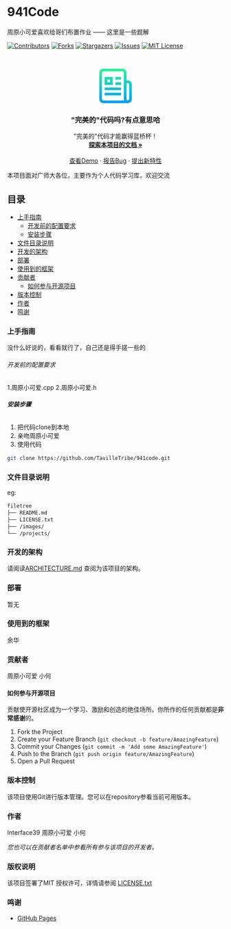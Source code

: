 

# 941Code

周原小可爱喜欢给哥们布置作业  ——  这里是一些题解

<!-- PROJECT SHIELDS -->

[![Contributors][contributors-shield]][contributors-url]
[![Forks][forks-shield]][forks-url]
[![Stargazers][stars-shield]][stars-url]
[![Issues][issues-shield]][issues-url]
[![MIT License][license-shield]][license-url]

<!-- PROJECT LOGO -->
<br />

<p align="center">
  <a href="https://github.com/shaojintian/Best_README_template/">
    <img src="images/logo.png" alt="Logo" width="80" height="80">
  </a>

  <h3 align="center">"完美的"代码吗?有点意思哈</h3>
  <p align="center">
    "完美的"代码才能赢得蓝桥杯！
    <br />
    <a href="https://github.com/TavilleTribe/941code"><strong>探索本项目的文档 »</strong></a>
    <br />
    <br />
    <a href="https://github.com/TavilleTribe/941code">查看Demo</a>
    ·
    <a href="https://github.com/TavilleTribe/941code/issues">报告Bug</a>
    ·
    <a href="https://github.com/TavilleTribe/941code/issues">提出新特性</a>
  </p>

</p>


 本项目面对广师大各位，主要作为个人代码学习库，欢迎交流
 
## 目录

- [上手指南](#上手指南)
  - [开发前的配置要求](#开发前的配置要求)
  - [安装步骤](#安装步骤)
- [文件目录说明](#文件目录说明)
- [开发的架构](#开发的架构)
- [部署](#部署)
- [使用到的框架](#使用到的框架)
- [贡献者](#贡献者)
  - [如何参与开源项目](#如何参与开源项目)
- [版本控制](#版本控制)
- [作者](#作者)
- [鸣谢](#鸣谢)

### 上手指南

没什么好说的，看看就行了，自己还是得手搓一些的



###### 开发前的配置要求

1.周原小可爱.cpp
2.周原小可爱.h

###### **安装步骤**

1. 把代码clone到本地
2. 亲吻周原小可爱
3. 使用代码

```sh
git clone https://github.com/TavilleTribe/941code.git
```

### 文件目录说明
eg:

```
filetree 
├── README.md
├── LICENSE.txt
├── /images/
└── /projects/

```





### 开发的架构 

请阅读[ARCHITECTURE.md](https://github.com/TavilleTribe/941code/ARCHITECTURE.md) 查阅为该项目的架构。

### 部署

暂无

### 使用到的框架

余华

### 贡献者

周原小可爱
小何

#### 如何参与开源项目

贡献使开源社区成为一个学习、激励和创造的绝佳场所。你所作的任何贡献都是**非常感谢**的。


1. Fork the Project
2. Create your Feature Branch (`git checkout -b feature/AmazingFeature`)
3. Commit your Changes (`git commit -m 'Add some AmazingFeature'`)
4. Push to the Branch (`git push origin feature/AmazingFeature`)
5. Open a Pull Request



### 版本控制

该项目使用Git进行版本管理。您可以在repository参看当前可用版本。

### 作者

Interface39
周原小可爱
小何

 *您也可以在贡献者名单中参看所有参与该项目的开发者。*

### 版权说明

该项目签署了MIT 授权许可，详情请参阅 [LICENSE.txt](https://github.com/TavilleTribe/941code/LICENSE.txt)

### 鸣谢


- [GitHub Pages](https://pages.github.com)

<!-- links -->
[your-project-path]: github.com/TavilleTribe/941code
[contributors-shield]: https://img.shields.io/github/contributors/TavilleTribe/941code.svg?style=flat-square
[contributors-url]: https://github.com/TavilleTribe/941code/graphs/contributors
[forks-shield]: https://img.shields.io/github/forks/TavilleTribe/941code.svg?style=flat-square
[forks-url]: https://github.com/TavilleTribe/941code/network/members
[stars-shield]: https://img.shields.io/github/stars/TavilleTribe/941code.svg?style=flat-square
[stars-url]: https://github.com/shaojintian/Best_README_template/stargazers
[issues-shield]: https://img.shields.io/github/issues/TavilleTribe/941code.svg?style=flat-square
[issues-url]: https://img.shields.io/github/issues/TavilleTribe/941code.svg
[license-shield]: https://img.shields.io/github/license/TavilleTribe/941code.svg?style=flat-square
[license-url]: https://github.com/TavilleTribe/941code/LICENSE.txt




